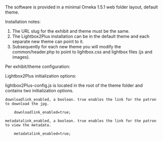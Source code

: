 The software is provided in a minimal Omeka 1.5.1 web folder layout, default theme.

Installation notes:

1. The URL slug for the exhibit and theme must be the same.
2. The Lightbox2Plus installation can be in the default theme and each separate new theme can point to it.
3. Subsequently for each new theme you will modify the common/header.php to point to lightbox.css and lightbox files (js and images). 

Per exhibit/theme configuration:

Lightbox2Plus initialization options:

lightbox2Plus-config.js is located in the root of the theme folder and contains two initialization options.

	downloadlink_enabled, a boolean. true enables the link for the patron to download the jpg.

		downloadlink_enabled=true;

	metadatalink_enabled, a boolean. true enables the link for the patron to view the metadata.

		metadatalink_enabled=true;
